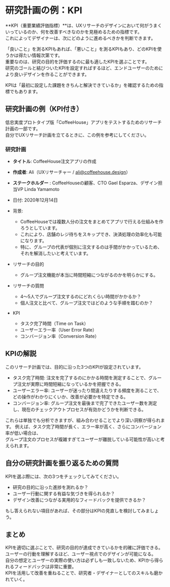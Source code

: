 # 研究計画の例：KPI

**KPI（重要業績評価指標）**は、UXリサーチのデザインにおいて何がうまくいっているのか、何を改善すべきなのかを見極めるための指標です。  
これによってデザイナーは、次にどのように進めるべきかを判断できます。  

「良いこと」を測るKPIもあれば、「悪いこと」を測るKPIもあり、どのKPIを使うかは得たい情報次第です。  
重要なのは、研究の目的を評価するのに最も適したKPIを選ぶことです。  
研究のゴールと結びついたKPIを設定すればするほど、エンドユーザーのためにより良いデザインを作ることができます。  

KPIは「最初に設定した課題をきちんと解決できているか」を確認するための指標でもあります。

## 研究計画の例（KPI付き）

低忠実度プロトタイプ版「CoffeeHouse」アプリをテストするためのリサーチ計画の一部です。  
自分でUXリサーチ計画を立てるときに、この例を参考にしてください。

### 研究計画

- **タイトル**: CoffeeHouse注文アプリの作成

- **作成者**: Ali（UXリサーチャー / ali@coffeehouse.design）

- **ステークホルダー** : CoffeeHouseの顧客、CTO Gael Esparza、デザイン担当VP Linda Yamamoto

- 日付: 2020年12月14日

- 背景:
    - CoffeeHouseでは複数人分の注文をまとめてアプリで行える仕組みを作ろうとしています。
    - これにより、店舗のレジ待ちをスキップでき、決済処理の効率化も可能になります。
    - 特に、グループの代表が個別に注文するのは手間がかかっているため、それを解消したいと考えています。

- リサーチの目的
    - グループ注文機能が本当に時間短縮につながるのかを明らかにする。

- リサーチの質問
    - 4〜5人でグループ注文するのにどれくらい時間がかかるか？
    - 個人注文と比べて、グループ注文ではどのような手順を踏むのか？
- KPI
  - タスク完了時間（Time on Task）
  - ユーザーエラー率（User Error Rate）
  - コンバージョン率（Conversion Rate）

## KPIの解説

このリサーチ計画では、目的に沿った3つのKPIが設定されています。

- タスク完了時間: 注文を完了するのにかかる時間を測定することで、グループ注文が実際に時間短縮になっているかを把握できる。
- ユーザーエラー率: ユーザーが迷ったり間違えたりする頻度を測ることで、どの操作がわかりにくいか、改善が必要かを特定できる。
- コンバージョン率: グループ注文を最後まで完了できたユーザー数を測定し、現在のチェックアウトプロセスが有効かどうかを判断できる。

これらは単独でも分析できますが、組み合わせることでより深い洞察が得られます。
例えば、タスク完了時間が長く、エラー率が高く、さらにコンバージョン率が低い場合は、  
グループ注文のプロセスが複雑すぎてユーザーが離脱している可能性が高いと考えられます。  

## 自分の研究計画を振り返るための質問
KPIを選ぶ際には、次の3つをチェックしてみてください。

- 研究の目的に沿った進捗を測れるか？
- ユーザー行動に関する有益な気づきを得られるか？
- デザイン改善につながる実用的なフィードバックを提供できるか？

もし答えられない項目があれば、その部分はKPIの見直しを検討してみましょう。

## まとめ

KPIを適切に選ぶことで、研究の目的が達成できているかを的確に評価できる。  
ユーザーの行動を理解するほど、ユーザー視点でのデザインが可能になる。  
自分の想定とユーザーの実際の使い方は必ずしも一致しないため、KPIから得られるフィードバックは非常に重要。  
KPIを活用して改善を重ねることで、研究者・デザイナーとしてのスキルも磨かれていく。  
